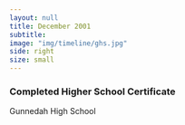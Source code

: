 ```yaml
---
layout: null
title: December 2001
subtitle:
image: "img/timeline/ghs.jpg"
side: right
size: small
---
```

### Completed Higher School Certificate
Gunnedah High School
